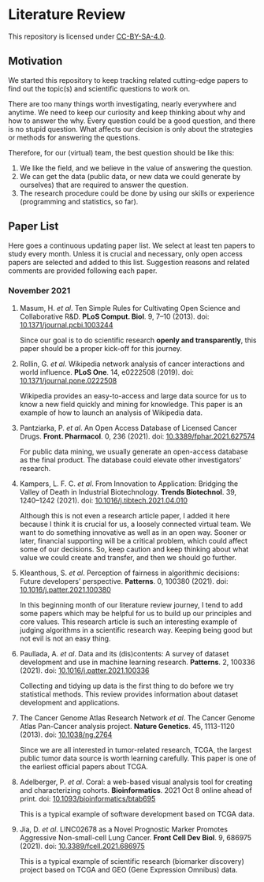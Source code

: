 # Literature Review

This repository is licensed under [CC-BY-SA-4.0](LICENSE).

## Motivation

We started this repository to keep tracking related cutting-edge papers to find out the topic(s) and scientific questions to work on.

There are too many things worth investigating, nearly everywhere and anytime. We need to keep our curiosity and keep thinking about why and how to answer the why. Every question could be a good question, and there is no stupid question. What affects our decision is only about the strategies or methods for answering the questions.

Therefore, for our (virtual) team, the best question should be like this:

1. We like the field, and we believe in the value of answering the question.
2. We can get the data (public data, or new data we could generate by ourselves) that are required to answer the question.
3. The research procedure could be done by using our skills or experience (programming and statistics, so far).

## Paper List

Here goes a continuous updating paper list. We select at least ten papers to study every month. Unless it is crucial and necessary, only open access papers are selected and added to this list. Suggestion reasons and related comments are provided following each paper.

### November 2021

1. Masum, H. *et al*. Ten Simple Rules for Cultivating Open Science and Collaborative R&D. **PLoS Comput. Biol**. 9, 7–10 (2013). doi: [10.1371/journal.pcbi.1003244](https://doi.org/10.1371/journal.pcbi.1003244)

    Since our goal is to do scientific research **openly and transparently**, this paper should be a proper kick-off for this journey.

2. Rollin, G. *et al*. Wikipedia network analysis of cancer interactions and world influence. **PLoS One**. 14, e0222508 (2019). doi: [10.1371/journal.pone.0222508](https://doi.org/10.1371/journal.pone.0222508)

    Wikipedia provides an easy-to-access and large data source for us to know a new field quickly and mining for knowledge. This paper is an example of how to launch an analysis of Wikipedia data.

3. Pantziarka, P. *et al*. An Open Access Database of Licensed Cancer Drugs. **Front. Pharmacol**. 0, 236 (2021). doi: [10.3389/fphar.2021.627574](https://doi.org/10.3389/fphar.2021.627574)

    For public data mining, we usually generate an open-access database as the final product. The database could elevate other investigators' research.

4. Kampers, L. F. C. *et al*. From Innovation to Application: Bridging the Valley of Death in Industrial Biotechnology. **Trends Biotechnol**. 39, 1240–1242 (2021). doi: [10.1016/j.tibtech.2021.04.010](https://doi.org/10.1016/j.tibtech.2021.04.010)

    Although this is not even a research article paper, I added it here because I think it is crucial for us, a loosely connected virtual team. We want to do something innovative as well as in an open way. Sooner or later, financial supporting will be a critical problem, which could affect some of our decisions. So, keep caution and keep thinking about what value we could create and transfer, and then we should go further.

5. Kleanthous, S. *et al*. Perception of fairness in algorithmic decisions: Future developers’ perspective. **Patterns**. 0, 100380 (2021). doi: [10.1016/j.patter.2021.100380](https://doi.org/10.1016/j.patter.2021.100380)

    In this beginning month of our literature review journey, I tend to add some papers which may be helpful for us to build up our principles and core values. This research article is such an interesting example of judging algorithms in a scientific research way. Keeping being good but not evil is not an easy thing.

6. Paullada, A. *et al*. Data and its (dis)contents: A survey of dataset development and use in machine learning research. **Patterns**. 2, 100336 (2021). doi: [10.1016/j.patter.2021.100336](https://doi.org/10.1016/j.patter.2021.100336)

    Collecting and tidying up data is the first thing to do before we try statistical methods. This review provides information about dataset development and applications.

7. The Cancer Genome Atlas Research Network *et al*. The Cancer Genome Atlas Pan-Cancer analysis project. **Nature Genetics**. 45, 1113-1120 (2013). doi: [10.1038/ng.2764](https://doi.org/10.1038/ng.2764)

    Since we are all interested in tumor-related research, TCGA, the largest public tumor data source is worth learning carefully. This paper is one of the earliest official papers about TCGA.

8. Adelberger, P. *et al*. Coral: a web-based visual analysis tool for creating and characterizing cohorts. **Bioinformatics**. 2021 Oct 8 online ahead of print. doi: [10.1093/bioinformatics/btab695](https://doi.org/10.1093/bioinformatics/btab695)

    This is a typical example of software development based on TCGA data.

9. Jia, D. *et al*. LINC02678 as a Novel Prognostic Marker Promotes Aggressive Non-small-cell Lung Cancer. **Front Cell Dev Biol**. 9, 686975 (2021). doi: [10.3389/fcell.2021.686975](https://doi.org/10.3389/fcell.2021.686975)

    This is a typical example of scientific research (biomarker discovery) project based on TCGA and GEO (Gene Expression Omnibus) data.



